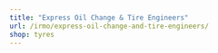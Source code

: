 ```yaml
---
title: "Express Oil Change & Tire Engineers"
url: /irmo/express-oil-change-and-tire-engineers/
shop: tyres
---
```

